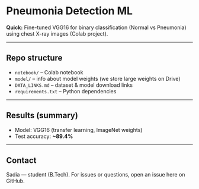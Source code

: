 # Pneumonia Detection ML

**Quick:** Fine-tuned VGG16 for binary classification (Normal vs Pneumonia) using chest X-ray images (Colab project).

---

## Repo structure
- `notebook/` – Colab notebook 
- `model/` – info about model weights (we store large weights on Drive)
- `DATA_LINKS.md` – dataset & model download links
- `requirements.txt` – Python dependencies

---

## Results (summary)
- Model: VGG16 (transfer learning, ImageNet weights)  
- Test accuracy: **~89.4%**  

---


## Contact
Sadia — student (B.Tech). For issues or questions, open an issue here on GitHub.
